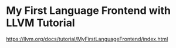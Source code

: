 # My First Language Frontend with LLVM Tutorial

https://llvm.org/docs/tutorial/MyFirstLanguageFrontend/index.html